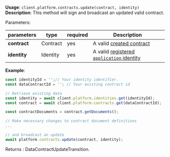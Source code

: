 **Usage**: `client.platform.contracts.update(contract, identity)`
**Description**: This method will sign and broadcast an updated valid contract.

Parameters:

| parameters                | type      | required       | Description                                                                   |
|---------------------------|-----------|----------------| ------------------------------------------------------------------------------|
| **contract**              | Contract  | yes            | A valid [created contract](/platform/contracts/create.md)                     |
| **identity**              | Identity  | yes            | A valid [registered `application` identity](/platform/identities/register.md) |

**Example**:
```js
const identityId = '';// Your identity identifier.
const dataContractId = ''; // Your existing contract id

// Retrieve existing data
const identity = await client.platform.identities.get(identityId);
const contract = await client.platform.contracts.get(dataContractId);

const contractDocuments = contract.getDocuments();

// Make necessary changes to contract document definitions
...

// and broadcast an update
await platform.contracts.update(contract, identity);
```

Returns : DataContractUpdateTransition.
